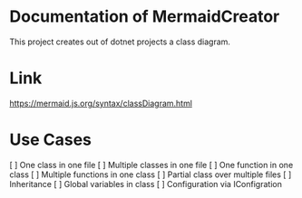 # Documentation of MermaidCreator
This project creates out of dotnet projects a class diagram.

# Link
https://mermaid.js.org/syntax/classDiagram.html

# Use Cases
[ ] One class in one file
[ ] Multiple classes in one file
[ ] One function in one class
[ ] Multiple functions in one class
[ ] Partial class over multiple files
[ ] Inheritance
[ ] Global variables in class
[ ] Configuration via IConfigration